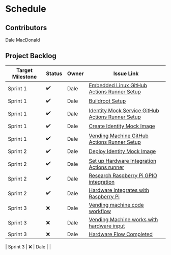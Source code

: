 # Schedule

## Contributors
Dale MacDonald

## Project Backlog
| Target Milestone | Status             | Owner            | Issue Link       |
| ---------------- | -------------      | ---------------- | ---------------- |
| Sprint 1     | ✔️  | Dale              | [Embedded Linux GitHub Actions Runner Setup](https://github.com/ldmacdonald/ECEA-5307_Projects/issues/1) |
| Sprint 1     | ✔️  | Dale              | [Buildroot Setup](https://github.com/ldmacdonald/ECEA-5307_Projects/issues/2) |
| Sprint 1     | ✔️  | Dale              | [Identity Mock Service GitHub Actions Runner Setup](https://github.com/ldmacdonald/ECEA-5307-Identity-Mock/issues/1) |
| Sprint 1     | ✔️  | Dale              | [Create Identity Mock Image](https://github.com/ldmacdonald/ECEA-5307-Identity-Mock/issues/2) |
| Sprint 1     | ✔️  | Dale              | [Vending Machine GitHub Actions Runner Setup](https://github.com/ldmacdonald/ECEA-5307-Vending_Machine/issues/1) |
| Sprint 2     | ✔️  | Dale              | [Deploy Identity Mock Image](https://github.com/ldmacdonald/ECEA-5307-Identity-Mock/issues/3) |
| Sprint 2     | ✔️  | Dale              | [Set up Hardware Integration Actions runner](https://github.com/ldmacdonald/ECEA-5307-Hardware_Integration/issues/1) |
| Sprint 2     | ✔️  | Dale              | [Research Raspberry Pi GPIO integration](https://github.com/ldmacdonald/ECEA-5307-Hardware_Integration/issues/2) |
| Sprint 2     | ✔️  | Dale              | [Hardware integrates with Raspberry Pi](https://github.com/ldmacdonald/ECEA-5307-Hardware_Integration/issues/3) |
| Sprint 3     | :x:  | Dale              | [Vending machine code workflow](https://github.com/ldmacdonald/ECEA-5307-Vending_Machine/issues/2) |
| Sprint 3     | :x:  | Dale              | [Vending Machine works with hardware input](https://github.com/ldmacdonald/ECEA-5307_Projects/issues/3) |
| Sprint 3     | :x:  | Dale              | [Hardware Flow Completed](https://github.com/ldmacdonald/ECEA-5307-Hardware_Integration/issues/4) |

| Sprint 3     | :x:  | Dale              |  |
